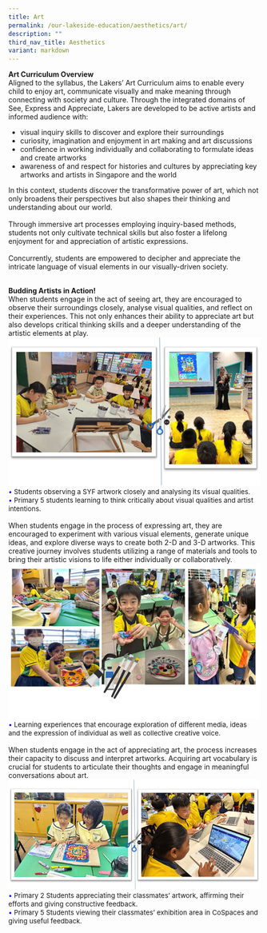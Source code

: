```yaml
---
title: Art
permalink: /our-lakeside-education/aesthetics/art/
description: ""
third_nav_title: Aesthetics
variant: markdown
---
```

<b>Art Curriculum Overview</b><br>
Aligned to the syllabus, the Lakers’ Art Curriculum aims to enable every child to enjoy art, communicate visually and make meaning through connecting with society and culture. 
Through the integrated domains of See, Express and Appreciate, Lakers are developed to be active artists and informed audience with:
<ul><li>visual inquiry skills to discover and explore their surroundings</li>
<li>curiosity, imagination and enjoyment in art making and art discussions</li>
<li>confidence in working individually and collaborating to formulate ideas and create artworks</li>
<li>awareness of and respect for histories and cultures by appreciating key artworks and artists in Singapore and the world</li></ul>
In this context, students discover the transformative power of art, which not only broadens their perspectives but also shapes their thinking and understanding about our world.<br><br>
Through immersive art processes employing inquiry-based methods, students not only cultivate technical skills but also foster a lifelong enjoyment for and appreciation of artistic expressions.<br><br>
Concurrently, students are empowered to decipher and appreciate the intricate language of visual elements in our visually-driven society.<br><br>

<b>Budding Artists in Action!</b><br>
When students engage in the act of seeing art, they are encouraged to observe their surroundings closely, analyse visual qualities, and reflect on their experiences. This not only enhances their ability to appreciate art but also develops critical thinking skills and a deeper understanding of the artistic elements at play.<br>
<img src="/images/Department/07ART/Art02.png">
<span style="font-size:10pt;">
<span style="color:blue;">•</span> Students observing a SYF artwork closely and analysing its visual qualities. <br><span style="color:blue;">•</span> Primary 5 students learning to think critically about visual qualities and artist intentions. </span>
<br><br>
When students engage in the process of expressing art, they are encouraged to experiment with various visual elements, generate unique ideas, and explore diverse ways to create both 2-D and 3-D artworks. This creative journey involves students utilizing a range of materials and tools to bring their artistic visions to life either individually or collaboratively.<br>
<img src="/images/Department/07ART/Art03.png">
<span style="font-size:10pt;">
<span style="color:blue;">•</span> Learning experiences that encourage exploration of different media, ideas and the expression of individual as well as collective creative voice.</span>
<br><br>
When students engage in the act of appreciating art, the process increases their capacity to discuss and interpret artworks. Acquiring art vocabulary is crucial for students to articulate their thoughts and engage in meaningful conversations about art.<br>
<img src="/images/Department/07ART/Art04.png">
<br>
<span style="font-size:10pt;">
<span style="color:blue;">•</span> Primary 2 Students appreciating their classmates’ artwork, affirming their efforts and giving constructive feedback. <br><span style="color:blue;">•</span> Primary 5 Students viewing their classmates’ exhibition area in CoSpaces and giving useful feedback. </span>

